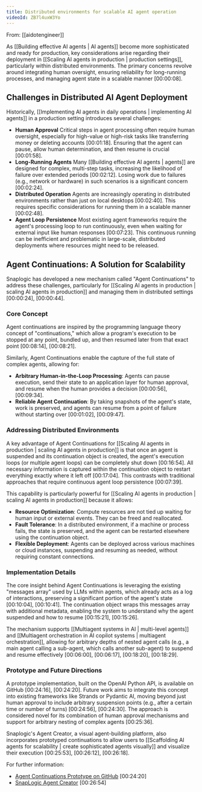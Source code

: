 ```yaml
---
title: Distributed environments for scalable AI agent operation
videoId: ZB7l4uxW3Yo
---
```


From: [[aidotengineer]] <br/> 

As [[Building effective AI agents | AI agents]] become more sophisticated and ready for production, key considerations arise regarding their deployment in [[Scaling AI agents in production | production settings]], particularly within distributed environments. The primary concerns revolve around integrating human oversight, ensuring reliability for long-running processes, and managing agent state in a scalable manner <a class="yt-timestamp" data-t="00:00:08">[00:00:08]</a>.

## Challenges in Distributed AI Agent Deployment

Historically, [[Implementing AI agents in daily operations | implementing AI agents]] in a production setting introduces several challenges:
*   **Human Approval** Critical steps in agent processing often require human oversight, especially for high-value or high-risk tasks like transferring money or deleting accounts <a class="yt-timestamp" data-t="00:01:18">[00:01:18]</a>. Ensuring that the agent can pause, allow human determination, and then resume is crucial <a class="yt-timestamp" data-t="00:01:58">[00:01:58]</a>.
*   **Long-Running Agents** Many [[Building effective AI agents | agents]] are designed for complex, multi-step tasks, increasing the likelihood of failure over extended periods <a class="yt-timestamp" data-t="00:02:12">[00:02:12]</a>. Losing work due to failures (e.g., network or hardware) in such scenarios is a significant concern <a class="yt-timestamp" data-t="00:02:24">[00:02:24]</a>.
*   **Distributed Operation** Agents are increasingly operating in distributed environments rather than just on local desktops <a class="yt-timestamp" data-t="00:02:40">[00:02:40]</a>. This requires specific considerations for running them in a scalable manner <a class="yt-timestamp" data-t="00:02:48">[00:02:48]</a>.
*   **Agent Loop Persistence** Most existing agent frameworks require the agent's processing loop to run continuously, even when waiting for external input like human responses <a class="yt-timestamp" data-t="00:07:23">[00:07:23]</a>. This continuous running can be inefficient and problematic in large-scale, distributed deployments where resources might need to be released.

## Agent Continuations: A Solution for Scalability

Snaplogic has developed a new mechanism called "Agent Continuations" to address these challenges, particularly for [[Scaling AI agents in production | scaling AI agents in production]] and managing them in distributed settings <a class="yt-timestamp" data-t="00:00:24">[00:00:24]</a>, <a class="yt-timestamp" data-t="00:00:44">[00:00:44]</a>.

### Core Concept
Agent continuations are inspired by the programming language theory concept of "continuations," which allow a program's execution to be stopped at any point, bundled up, and then resumed later from that exact point <a class="yt-timestamp" data-t="00:08:14">[00:08:14]</a>, <a class="yt-timestamp" data-t="00:08:21">[00:08:21]</a>.

Similarly, Agent Continuations enable the capture of the full state of complex agents, allowing for:
*   **Arbitrary Human-in-the-Loop Processing**: Agents can pause execution, send their state to an application layer for human approval, and resume when the human provides a decision <a class="yt-timestamp" data-t="00:00:56">[00:00:56]</a>, <a class="yt-timestamp" data-t="00:09:34">[00:09:34]</a>.
*   **Reliable Agent Continuation**: By taking snapshots of the agent's state, work is preserved, and agents can resume from a point of failure without starting over <a class="yt-timestamp" data-t="00:01:02">[00:01:02]</a>, <a class="yt-timestamp" data-t="00:09:47">[00:09:47]</a>.

### Addressing Distributed Environments
A key advantage of Agent Continuations for [[Scaling AI agents in production | scaling AI agents in production]] is that once an agent is suspended and its continuation object is created, the agent's execution loops (or multiple agent loops) can be completely shut down <a class="yt-timestamp" data-t="00:16:54">[00:16:54]</a>. All necessary information is captured within the continuation object to restart everything exactly where it left off <a class="yt-timestamp" data-t="00:17:04">[00:17:04]</a>. This contrasts with traditional approaches that require continuous agent loop persistence <a class="yt-timestamp" data-t="00:07:39">[00:07:39]</a>.

This capability is particularly powerful for [[Scaling AI agents in production | scaling AI agents in production]] because it allows:
*   **Resource Optimization**: Compute resources are not tied up waiting for human input or external events. They can be freed and reallocated.
*   **Fault Tolerance**: In a distributed environment, if a machine or process fails, the state is preserved, and the agent can be restarted elsewhere using the continuation object.
*   **Flexible Deployment**: Agents can be deployed across various machines or cloud instances, suspending and resuming as needed, without requiring constant connections.

### Implementation Details
The core insight behind Agent Continuations is leveraging the existing "messages array" used by LLMs within agents, which already acts as a log of interactions, preserving a significant portion of the agent's state <a class="yt-timestamp" data-t="00:10:04">[00:10:04]</a>, <a class="yt-timestamp" data-t="00:10:41">[00:10:41]</a>. The continuation object wraps this messages array with additional metadata, enabling the system to understand why the agent suspended and how to resume <a class="yt-timestamp" data-t="00:15:21">[00:15:21]</a>, <a class="yt-timestamp" data-t="00:15:26">[00:15:26]</a>.

The mechanism supports [[Multiagent systems in AI | multi-level agents]] and [[Multiagent orchestration in AI copilot systems | multiagent orchestration]], allowing for arbitrary depths of nested agent calls (e.g., a main agent calling a sub-agent, which calls another sub-agent) to suspend and resume effectively <a class="yt-timestamp" data-t="00:06:00">[00:06:00]</a>, <a class="yt-timestamp" data-t="00:06:17">[00:06:17]</a>, <a class="yt-timestamp" data-t="00:18:20">[00:18:20]</a>, <a class="yt-timestamp" data-t="00:18:29">[00:18:29]</a>.

### Prototype and Future Directions
A prototype implementation, built on the OpenAI Python API, is available on GitHub <a class="yt-timestamp" data-t="00:24:16">[00:24:16]</a>, <a class="yt-timestamp" data-t="00:24:20">[00:24:20]</a>. Future work aims to integrate this concept into existing frameworks like Strands or Pydantic AI, moving beyond just human approval to include arbitrary suspension points (e.g., after a certain time or number of turns) <a class="yt-timestamp" data-t="00:24:56">[00:24:56]</a>, <a class="yt-timestamp" data-t="00:24:30">[00:24:30]</a>. The approach is considered novel for its combination of human approval mechanisms and support for arbitrary nesting of complex agents <a class="yt-timestamp" data-t="00:25:36">[00:25:36]</a>.

Snaplogic's Agent Creator, a visual agent-building platform, also incorporates prototyped continuations to allow users to [[Scaffolding AI agents for scalability | create sophisticated agents visually]] and visualize their execution <a class="yt-timestamp" data-t="00:25:53">[00:25:53]</a>, <a class="yt-timestamp" data-t="00:26:12">[00:26:12]</a>, <a class="yt-timestamp" data-t="00:26:18">[00:26:18]</a>.

For further information:
*   [Agent Continuations Prototype on GitHub](https://github.com/your-repo-link) <a class="yt-timestamp" data-t="00:24:20">[00:24:20]</a>
*   [SnapLogic Agent Creator](https://agentcreator.com) <a class="yt-timestamp" data-t="00:26:54">[00:26:54]</a>